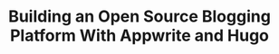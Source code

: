 ---
title: Building an Open Source Blogging Platform With Appwrite and Hugo
dateMonthYear: June 2022
description:  In this talk, we will see how we can build a blogging platform in a few minutes with Hugo and Appwrite. We will use Appwrite to store the content and use Hugo to build with the content that is stored in Appwrite.
type: page
topic: talk
link: "https://www.youtube.com/watch?v=qUniGSAZ_8k"
image: "/images/talk3.jpeg"
---
